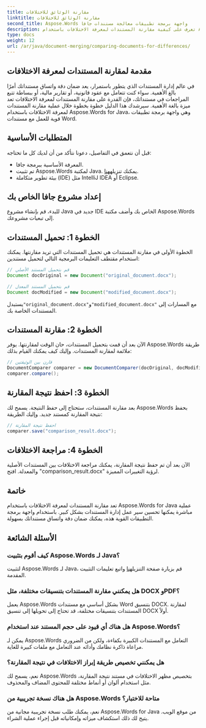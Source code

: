```yaml
---
title: مقارنة الوثائق للاختلافات
linktitle: مقارنة الوثائق للاختلافات
second_title: Aspose.Words واجهة برمجة تطبيقات معالجة مستندات جافا
description: تعرف على كيفية مقارنة المستندات لمعرفة الاختلافات باستخدام Aspose.Words في Java. يضمن دليلنا المفصّل خطوة بخطوة إدارة دقيقة للمستندات.
type: docs
weight: 12
url: /ar/java/document-merging/comparing-documents-for-differences/
---
```


## مقدمة لمقارنة المستندات لمعرفة الاختلافات

في عالم إدارة المستندات الذي يتطور باستمرار، يعد ضمان دقة واتساق مستنداتك أمرًا بالغ الأهمية. سواء كنت تتعامل مع عقود قانونية، أو تقارير مالية، أو ببساطة تتبع المراجعات في مستنداتك، فإن القدرة على مقارنة المستندات لمعرفة الاختلافات تعد ميزة بالغة الأهمية. سيرشدك هذا الدليل خطوة بخطوة خلال عملية مقارنة المستندات لمعرفة الاختلافات باستخدام Aspose.Words for Java، وهي واجهة برمجة تطبيقات قوية للعمل مع مستندات Word.

## المتطلبات الأساسية

قبل أن نتعمق في التفاصيل، دعونا نتأكد من أن لديك كل ما تحتاجه:

- المعرفة الأساسية ببرمجة جافا.
-  تم تثبيت Aspose.Words لمكتبة Java. يمكنك تنزيله[هنا](https://releases.aspose.com/words/java/).
- بيئة تطوير متكاملة (IDE) مثل IntelliJ IDEA أو Eclipse.

## إعداد مشروع جافا الخاص بك

للبدء، قم بإنشاء مشروع Java جديد في IDE الخاص بك وأضف مكتبة Aspose.Words إلى تبعيات مشروعك.

## الخطوة 1: تحميل المستندات

الخطوة الأولى في مقارنة المستندات هي تحميل المستندات التي تريد مقارنتها. يمكنك استخدام مقتطف التعليمات البرمجية التالي لتحميل مستندين:

```java
// قم بتحميل المستند الأصلي
Document docOriginal = new Document("original_document.docx");

// قم بتحميل المستند المعدل
Document docModified = new Document("modified_document.docx");
```

 يستبدل`"original_document.docx"`و`"modified_document.docx"` مع المسارات إلى المستندات الخاصة بك.

## الخطوة 2: مقارنة المستندات

الآن بعد أن قمت بتحميل المستندات، حان الوقت لمقارنتها. يوفر Aspose.Words طريقة ملائمة لمقارنة المستندات. وإليك كيف يمكنك القيام بذلك:

```java
// قارن بين الوثيقتين
DocumentComparer comparer = new DocumentComparer(docOriginal, docModified);
comparer.compare();
```

## الخطوة 3: احفظ نتيجة المقارنة

بعد مقارنة المستندات، ستحتاج إلى حفظ النتيجة. يسمح لك Aspose.Words بحفظ نتيجة المقارنة كمستند جديد. وإليك الطريقة:

```java
// احفظ نتيجة المقارنة
comparer.save("comparison_result.docx");
```

## الخطوة 4: مراجعة الاختلافات

الآن بعد أن تم حفظ نتيجة المقارنة، يمكنك مراجعة الاختلافات بين المستندات الأصلية والمعدلة. افتح "comparison_result.docx" لرؤية التغييرات المميزة.

## خاتمة

تعد مقارنة المستندات لمعرفة الاختلافات باستخدام Aspose.Words for Java عملية مباشرة يمكنها تحسين سير عمل إدارة المستندات بشكل كبير. باستخدام واجهة برمجة التطبيقات القوية هذه، يمكنك ضمان دقة واتساق مستنداتك بسهولة.

## الأسئلة الشائعة

### كيف أقوم بتثبيت Aspose.Words لـ Java؟

 لتثبيت Aspose.Words لـ Java، قم بزيارة صفحة التنزيل[هنا](https://releases.aspose.com/words/java/) واتبع تعليمات التثبيت المقدمة.

### هل يمكنني مقارنة المستندات بتنسيقات مختلفة، مثل DOCX وPDF؟

يعمل Aspose.Words بشكل أساسي مع مستندات Word بتنسيق DOCX. لمقارنة المستندات بتنسيقات مختلفة، قد تحتاج إلى تحويلها إلى تنسيق DOCX أولاً.

### هل هناك أي قيود على حجم المستند عند استخدام Aspose.Words؟

يمكن لـ Aspose.Words التعامل مع المستندات الكبيرة بكفاءة، ولكن من الضروري مراعاة ذاكرة نظامك وأدائه عند التعامل مع ملفات كبيرة للغاية.

### هل يمكنني تخصيص طريقة إبراز الاختلافات في نتيجة المقارنة؟

نعم، يسمح لك Aspose.Words بتخصيص مظهر الاختلافات في مستند نتيجة المقارنة، مثل استخدام ألوان أو أنماط مختلفة للمحتوى المضاف والمحذوف.

### هل هناك نسخة تجريبية من Aspose.Words متاحة للاختبار؟

نعم، يمكنك طلب نسخة تجريبية مجانية من Aspose.Words for Java من موقع الويب. يتيح لك ذلك استكشاف ميزاته وإمكانياته قبل إجراء عملية الشراء.